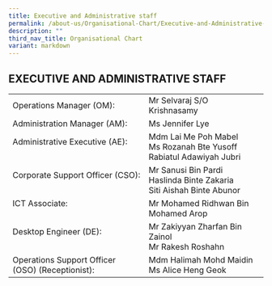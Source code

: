 ```yaml
---
title: Executive and Administrative staff
permalink: /about-us/Organisational-Chart/Executive-and-Administrative-staff/
description: ""
third_nav_title: Organisational Chart
variant: markdown
---
```

## EXECUTIVE AND ADMINISTRATIVE STAFF

|                      |                                                                 |
|--------------------------------------------------|-------------------------------------------------------------------------------
| Operations Manager (OM): <br>| Mr Selvaraj S/O Krishnasamy
| Administration Manager (AM): <br>| Ms Jennifer Lye
|Administrative Executive (AE):<br><br>           | Mdm Lai Me Poh Mabel<br>Ms Rozanah Bte Yusoff<br>Rabiatul Adawiyah Jubri      | 
| Corporate Support Officer (CSO):<br><br>         | Mr Sanusi Bin Pardi<br>Haslinda Binte Zakaria<br>Siti Aishah Binte Abunor |
|  ICT Associate:<br><br>           |  Mr Mohamed Ridhwan Bin Mohamed Arop      | 
| Desktop Engineer (DE):<br><br>         | Mr Zakiyyan Zharfan Bin Zainol <br>Mr Rakesh Roshahn<br>
| Operations Support Officer (OSO) (Receptionist): | Mdm Halimah Mohd Maidin <br> Ms Alice Heng Geok|